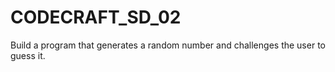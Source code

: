 # CODECRAFT_SD_02
Build a program that generates a random number and challenges the user to guess it.
